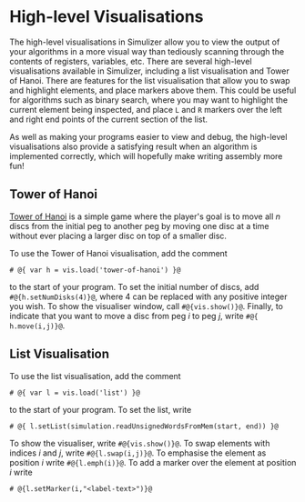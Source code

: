 # High-level Visualisations #
The high-level visualisations in Simulizer allow you to view the output of your algorithms in a more visual way than tediously scanning through the contents of registers, variables, etc. There are several high-level visualisations available in Simulizer, including a list visualisation and Tower of Hanoi. There are features for the list visualisation that allow you to swap and highlight elements, and place markers above them. This could be useful for algorithms such as binary search, where you may want to highlight the current element being inspected, and place `L` and `R` markers over the left and right end points of the current section of the list.

As well as making your programs easier to view and debug, the high-level visualisations also provide a satisfying result when an algorithm is implemented correctly, which will hopefully make writing assembly more fun!

## Tower of Hanoi ##
<!-- TODO take this picture
![](segments/tower-of-hanoi.png)
-->

[Tower of Hanoi](https://en.wikipedia.org/wiki/Tower_of_Hanoi) is a simple game where the player's goal is to move all $n$ discs from the initial peg to another peg by moving one disc at a time without ever placing a larger disc on top of a smaller disc.

To use the Tower of Hanoi visualisation, add the comment
```
# @{ var h = vis.load('tower-of-hanoi') }@
```
to the start of your program. To set the initial number of discs, add `#@{h.setNumDisks(4)}@`, where 4 can be replaced with any positive integer you wish. To show the visualiser window, call `#@{vis.show()}@`. Finally, to indicate that you want to move a disc from peg $i$ to peg $j$, write `#@{ h.move(i,j)}@`.

## List Visualisation ##
<!-- TODO take this picture
![](segments/list-vis.png)
-->

To use the list visualisation, add the comment
```
# @{ var l = vis.load('list') }@
```
to the start of your program. To set the list, write
```
# @{ l.setList(simulation.readUnsignedWordsFromMem(start, end)) }@
```
To show the visualiser, write `#@{vis.show()}@`. To swap elements with indices $i$ and $j$, write `#@{l.swap(i,j)}@`. To emphasise the element as position $i$ write `#@{l.emph(i)}@`. To add a marker over the element at position $i$ write
```
# @{l.setMarker(i,"<label-text>")}@
```
